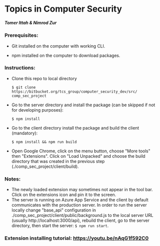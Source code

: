 # Topics in Computer Security

##### Tomer Ittah & Nimrod Zur

### Prerequisites:
- Git installed on the computer with working CLI.

- npm installed on the computer to download packages.


### Instructions:
- Clone this repo to local directory

  `$ git clone https://bitbucket.org/tcs_group/computer_security_dev/src/ comp_sec_project`

- Go to the server directory and install the package (can be skipped if not for developing purposes):

	`$ npm install`

- Go to the client directory install the package and build the client (mandatory):

	`$ npm install && npm run build`

- Open Google Chrome, click on the menu button, choose "More tools" then "Extensions". Click on "Load Unpacked" and choose the build directory that was created in the previous step (./comp_sec_project/client/build).

### Notes:
- The newly loaded extension may sometimes not appear in the tool bar. Click on the extensions icon and pin it to the screen.
- The server is running on Azure App Service and the client by default communicates with the production server. In order to run the server locally change "base_api" configuration in ./comp_sec_project/client/public/background.js to the local server URL (usually http://localhost:3000/api), rebuild the client, go to the server directory, then start the server:
`$ npm run start`.

### Extension installing tutorial: https://youtu.be/nAqG1f592C0
